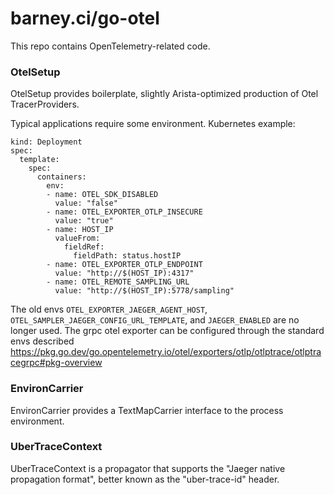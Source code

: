 # barney.ci/go-otel

This repo contains OpenTelemetry-related code.

### OtelSetup

OtelSetup provides boilerplate, slightly Arista-optimized production of Otel TracerProviders.

Typical applications require some environment. Kubernetes example:

```
kind: Deployment
spec:
  template:
    spec:
      containers:
        env:
        - name: OTEL_SDK_DISABLED
          value: "false"
        - name: OTEL_EXPORTER_OTLP_INSECURE
          value: "true"
        - name: HOST_IP
          valueFrom:
            fieldRef:
              fieldPath: status.hostIP
        - name: OTEL_EXPORTER_OTLP_ENDPOINT
          value: "http://$(HOST_IP):4317"
        - name: OTEL_REMOTE_SAMPLING_URL
          value: "http://$(HOST_IP):5778/sampling"
```

The old envs `OTEL_EXPORTER_JAEGER_AGENT_HOST`, `OTEL_SAMPLER_JAEGER_CONFIG_URL_TEMPLATE`, and `JAEGER_ENABLED` are no longer used.
The grpc otel exporter can be configured through the standard envs described https://pkg.go.dev/go.opentelemetry.io/otel/exporters/otlp/otlptrace/otlptracegrpc#pkg-overview

### EnvironCarrier

EnvironCarrier provides a TextMapCarrier interface to the process environment.

### UberTraceContext

UberTraceContext is a propagator that supports the "Jaeger native propagation format", better known as the "uber-trace-id" header.
